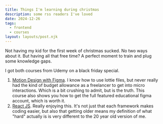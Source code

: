 ```yaml
---
title: Things I'm learning during christmas
description: some rss readers I've loved
date: 2024-12-26
tags:
  - frontend
  - courses
layout: layouts/post.njk
---
```


Not having my kid for the first week of christmas sucked. No two ways about it. But having all that free time? A perfect moment to train and plug some knowledge gaps. 

I got both courses from Udemy on a black friday special. 

1. [Motion Design with Figma](https://www.udemy.com/course/motion-design-with-figma-animations-motion-graphics-uxui). I know how to use lottie files, but never really had the kind of budget allowance as a freelancer to get into micro interactions. Which is a bit crushing to admit, but is the truth. This course also shows you how to get the full featured educational figma account, which is worth it. 
2. [React JS](https://www.udemy.com/course/react-the-complete-guide-incl-redux/). Really enjoying this. It's not just that each framework makes coding easier, but also that getting older means my definition of what "hard" actually is is very different to the 20 year old version of me. 